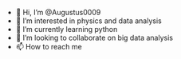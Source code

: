- 👋 Hi, I’m @Augustus0009
- 👀 I’m interested in physics and data analysis
- 🌱 I’m currently learning python
- 💞️ I’m looking to collaborate on big data analysis
- 📫 How to reach me

<!---
Augustus0009/Augustus0009 is a ✨ special ✨ repository because its `README.md` (this file) appears on your GitHub profile.
You can click the Preview link to take a look at your changes.
--->
